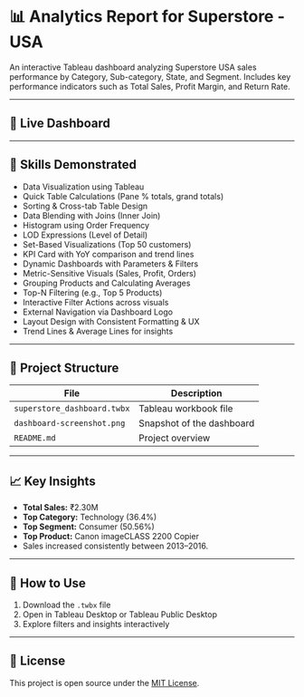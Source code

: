 # 📊 Analytics Report for Superstore - USA

An interactive Tableau dashboard analyzing Superstore USA sales performance by Category, Sub-category, State, and Segment. Includes key performance indicators such as Total Sales, Profit Margin, and Return Rate.

---

## 🔗 Live Dashboard
[View on Tableau Public]: https://public.tableau.com/shared/64P7X3DD2?:display_count=n&:origin=viz_share_link

---

## 🧠 Skills Demonstrated

- Data Visualization using Tableau
- Quick Table Calculations (Pane % totals, grand totals)
- Sorting & Cross-tab Table Design
- Data Blending with Joins (Inner Join)
- Histogram using Order Frequency
- LOD Expressions (Level of Detail)
- Set-Based Visualizations (Top 50 customers)
- KPI Card with YoY comparison and trend lines
- Dynamic Dashboards with Parameters & Filters
- Metric-Sensitive Visuals (Sales, Profit, Orders)
- Grouping Products and Calculating Averages
- Top-N Filtering (e.g., Top 5 Products)
- Interactive Filter Actions across visuals
- External Navigation via Dashboard Logo
- Layout Design with Consistent Formatting & UX
- Trend Lines & Average Lines for insights


---

## 📁 Project Structure

| File | Description |
|------|-------------|
| `superstore_dashboard.twbx` | Tableau workbook file |
| `dashboard-screenshot.png` | Snapshot of the dashboard |
| `README.md` | Project overview |

---

## 📈 Key Insights

- **Total Sales:** ₹2.30M  
- **Top Category:** Technology (36.4%)  
- **Top Segment:** Consumer (50.56%)  
- **Top Product:** Canon imageCLASS 2200 Copier  
- Sales increased consistently between 2013–2016.

---

## 📌 How to Use

1. Download the `.twbx` file
2. Open in Tableau Desktop or Tableau Public Desktop
3. Explore filters and insights interactively

---

## 📄 License

This project is open source under the [MIT License](LICENSE).
